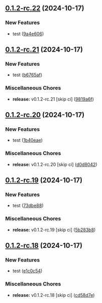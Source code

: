 ## [0.1.2-rc.22](https://github.com/KingTimer12/MYK-Desktop/compare/v0.1.2-rc.21...v0.1.2-rc.22) (2024-10-17)


### New Features

* test ([9a4e606](https://github.com/KingTimer12/MYK-Desktop/commit/9a4e6068abb1e3fca2374a8155a60384ff64fb1c))

## [0.1.2-rc.21](https://github.com/KingTimer12/MYK-Desktop/compare/v0.1.2-rc.20...v0.1.2-rc.21) (2024-10-17)


### New Features

* test ([b6765af](https://github.com/KingTimer12/MYK-Desktop/commit/b6765af0370ee2df3f4ea442570f1141249f98cc))


### Miscellaneous Chores

* **release:** v0.1.2-rc.21 [skip ci] ([9819a6f](https://github.com/KingTimer12/MYK-Desktop/commit/9819a6f3ca89420916850cba9089f82e3ed50c0f))

## [0.1.2-rc.20](https://github.com/KingTimer12/MYK-Desktop/compare/v0.1.2-rc.19...v0.1.2-rc.20) (2024-10-17)


### New Features

* test ([1b40eae](https://github.com/KingTimer12/MYK-Desktop/commit/1b40eaeef54edae80943d1761f5d3b210874520d))


### Miscellaneous Chores

* **release:** v0.1.2-rc.20 [skip ci] ([d0d8042](https://github.com/KingTimer12/MYK-Desktop/commit/d0d804272d231ffe0d5d1b8ecaf211d34fa474d6))

## [0.1.2-rc.19](https://github.com/KingTimer12/MYK-Desktop/compare/v0.1.2-rc.18...v0.1.2-rc.19) (2024-10-17)


### New Features

* test ([73dbe88](https://github.com/KingTimer12/MYK-Desktop/commit/73dbe885e6d93501ac23455476d8bf6eeb6c0288))


### Miscellaneous Chores

* **release:** v0.1.2-rc.19 [skip ci] ([5b283b8](https://github.com/KingTimer12/MYK-Desktop/commit/5b283b8a7b4252da8756bef2c08da856f969b2cb))

## [0.1.2-rc.18](https://github.com/KingTimer12/MYK-Desktop/compare/v0.1.2-rc.17...v0.1.2-rc.18) (2024-10-17)


### New Features

* test ([e1c0c54](https://github.com/KingTimer12/MYK-Desktop/commit/e1c0c542c0427c1df59c90f54e604dea7157a2ea))


### Miscellaneous Chores

* **release:** v0.1.2-rc.18 [skip ci] ([cd58d7e](https://github.com/KingTimer12/MYK-Desktop/commit/cd58d7edb94f15a5c4e96581d1dc435cf630dc42))

